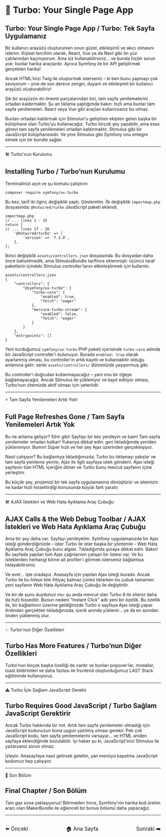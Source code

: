 # 🚀 Turbo: Your Single Page App

## Turbo: Your Single Page App / Turbo: Tek Sayfa Uygulamanız

Bir kullanıcı arayüzü oluştururken onun güzel, etkileşimli ve akıcı olmasını isterim. Kişisel tercihim olarak, React, Vue ya da Next gibi ön yüz çatılarından kaçınıyorum. Ama siz kullanabilirsiniz… ve bunda hiçbir sorun yok: bunlar harika araçlardır. Ayrıca Symfony ile bir API geliştirmek gerçekten harika!

Ancak HTML’inizi Twig ile oluşturmak isterseniz – ki ben bunu yapmayı çok seviyorum – yine de son derece zengin, duyarlı ve etkileşimli bir kullanıcı arayüzü oluşturabiliriz!

Şık bir arayüzün en önemli parçalarından biri, tam sayfa yenilemelerini ortadan kaldırmaktır. Şu an tıklama yaptığımda bakın: hızlı ama bunlar tam sayfa yenilemeleri. React veya Vue gibi araçları kullanırsanız bu olmaz.

Bunları ortadan kaldırmak için Stimulus'u geliştiren ekipten gelen başka bir kütüphane olan Turbo'yu kullanacağız. Turbo birçok şey yapabilir, ama esas görevi tam sayfa yenilemeleri ortadan kaldırmaktır. Stimulus gibi bir JavaScript kütüphanesidir. Ve yine Stimulus gibi Symfony onu entegre etmek için bir bundle sağlar.

---

🛠️ Turbo'nun Kurulumu

## Installing Turbo / Turbo’nun Kurulumu

Terminalinizi açın ve şu komutu çalıştırın:

```
composer require symfony/ux-turbo
```

Bu kez, tarif iki ilginç değişiklik yaptı. Gösterelim. İlk değişiklik `importmap.php` dosyasında: `@hotwired/turbo` JavaScript paketi eklendi.

```
importmap.php
// ... lines 1 - 15
return [
// ... lines 17 - 26
    '@hotwired/turbo' => [
        'version' => '7.3.0',
    ],
];
```

İkinci değişiklik `assets/controllers.json` dosyasında. Bu dosyadan daha önce bahsetmedik, ama StimulusBundle tarifince eklenmişti: üçüncü taraf paketlerin içindeki Stimulus controller'larını etkinleştirmek için kullanılır.

```
assets/controllers.json
{
    "controllers": {
        "@symfony/ux-turbo": {
            "turbo-core": {
                "enabled": true,
                "fetch": "eager"
            },
            "mercure-turbo-stream": {
                "enabled": false,
                "fetch": "eager"
            }
        }
    },
    "entrypoints": []
}
```

Yeni kurduğumuz `symfony/ux-turbo` PHP paketi içerisinde `turbo-core` adında bir JavaScript controller’ı bulunuyor. Burada `enabled: true` olarak ayarlanmış olması, bu controller’ın artık kayıtlı ve kullanılabilir olduğu anlamına gelir: sanki `assets/controllers/` dizinimizde yaşıyormuş gibi.

Bu controller’ı doğrudan kullanmayacağız – yani onu bir öğeye bağlamayacağız. Ancak Stimulus ile yükleniyor ve kayıt ediliyor olması, Turbo’nun sitemizde aktif olması için yeterlidir.

---

⚡ Tam Sayfa Yenilemeleri Artık Yok!

## Full Page Refreshes Gone / Tam Sayfa Yenilemeleri Artık Yok

Bu ne anlama geliyor? Sihir gibi! Sayfayı bir kez yenileyin ve bam! Tam sayfa yenilemeler ortadan kalkar! Yukarıya dikkat edin: geri tıkladığımda yeniden yüklenmiyor. Bumm! Süper hızlı ve her şey Ajax üzerinden gerçekleşiyor.

Nasıl çalışıyor? Bu bağlantıya tıkladığımızda, Turbo bu tıklamayı yakalar ve tam sayfa yenileme yerine, Ajax ile ilgili sayfaya istek gönderir. Ajax isteği sayfanın tüm HTML içeriğini döner ve Turbo bunu mevcut sayfanın içine yerleştirir.

Bu küçük şey, projemizi bir tek sayfa uygulamasına dönüştürür ve sitemizin ne kadar hızlı hissettirdiği konusunda büyük fark yaratır.

---

🛠️ AJAX İstekleri ve Web Hata Ayıklama Araç Çubuğu

## AJAX Calls & the Web Debug Toolbar / AJAX İstekleri ve Web Hata Ayıklama Araç Çubuğu

Ama bir şey daha var. Sayfayı yenileyelim. Symfony uygulamanızda bir Ajax isteği gönderdiğinizde – ister Turbo ile ister başka bir yöntemle – Web Hata Ayıklama Araç Çubuğu bunu algılar. Tıkladığımda şuraya dikkat edin. Bakın! Bu sayfada yapılan tüm Ajax çağrılarının çalışan bir listesi var. Ve bu isteklerden herhangi birine ait profiler’ı görmek isterseniz bağlantıya tıklayabilirsiniz.

Ve evet… işte oradayız. Anasayfa için yapılan Ajax isteği burada. Ancak Turbo ile bu hileye bile ihtiyaç kalmaz çünkü tıklarken bu çubuk tamamen yeni sayfanın Web Hata Ayıklama Araç Çubuğu ile değiştirilir.

Ve bir de şunu duydunuz mu: şu anda mevcut olan Turbo 8 ile siteniz daha da hızlı hissedilir. Bunun nedeni "Instant Click" adlı yeni bir özellik. Bu özellik ile, bir bağlantının üzerine geldiğinizde Turbo o sayfaya Ajax isteği yapar. Ardından gerçekten tıkladığınızda, içerik anında yüklenir… ya da en azından önden yüklenmiş olur.

---

✨ Turbo'nun Diğer Özellikleri

## Turbo Has More Features / Turbo’nun Diğer Özellikleri

Turbo’nun birçok başka özelliği de vardır ve bunları popover’lar, modallar, toast bildirimleri ve daha fazlası ile frontend oluşturduğumuz LAST Stack eğitiminde kullanıyoruz.

---

⚠️ Turbo İçin Sağlam JavaScript Gerekir

## Turbo Requires Good JavaScript / Turbo Sağlam JavaScript Gerektirir

Ancak Turbo hakkında bir not. Artık tam sayfa yenilemeler olmadığı için JavaScript kodunuzun buna uygun yazılmış olması gerekir. Pek çok JavaScript kodu, tam sayfa yenilemelerini varsayar… ve HTML aniden sayfaya eklendiğinde bozulabilir. İyi haber şu ki, JavaScript’inizi Stimulus ile yazarsanız sorun olmaz.

İzleyin. Anasayfaya nasıl gelirsek gelelim, yan menüyü kapatma JavaScript kodumuz hep çalışıyor.

---

🏁 Son Bölüm

## Final Chapter / Son Bölüm

Tam gaz sona yaklaşıyoruz! Bitirmeden önce, Symfony’nin harika kod üretim aracı olan MakerBundle ile eğlenceli bir bonus bölümü daha yapacağız.

---

<div style="display: flex; justify-content: space-between; align-items: center; margin-top: 32px;">
    <a href="./18. Stimulus Writing Pro JavaScript.md" title="Önceki" style="text-decoration: none; font-size: 1.2em;">⬅️ Önceki</a>
    <a href="../README.md" title="Ana Sayfa" style="text-decoration: none; font-size: 1.2em;">🏠 Ana Sayfa</a>
    <a href="./20_Maker Bundle Let's Generate Some Code.md" title="Sonraki" style="text-decoration: none; font-size: 1.2em;">Sonraki ➡️</a>
</div>
